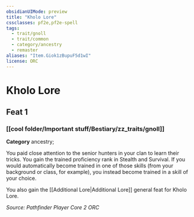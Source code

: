 ```yaml
---
obsidianUIMode: preview
title: "Kholo Lore"
cssclasses: pf2e,pf2e-spell
tags:
  - trait/gnoll
  - trait/common
  - category/ancestry
  - remaster
aliases: "Item.Giok1zBupuF5d1wI"
license: ORC
---
```

# Kholo Lore
## Feat 1
### [[cool folder/Important stuff/Bestiary/zz_traits/gnoll]]

**Category** ancestry; 




You paid close attention to the senior hunters in your clan to learn their tricks. You gain the trained proficiency rank in Stealth and Survival. If you would automatically become trained in one of those skills (from your background or class, for example), you instead become trained in a skill of your choice.

You also gain the [[Additional Lore|Additional Lore]] general feat for Kholo Lore.

*Source: Pathfinder Player Core 2*
*ORC*